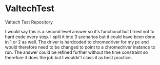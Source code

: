 # ValtechTest
Valtech Test Repository


I would say this is a second level answer so it's functional but I tried not to hard code every step. 
I split it into 3 scenarios but it could have been done in 1 or 2 as well.
The driver is hardcoded to chromedriver for my pc and would therefore need to be changed to point to a chromedriver instance to run.
The answer could be refined further without the time constraint so therefore it does the job but I wouldn't class it as best practice.
